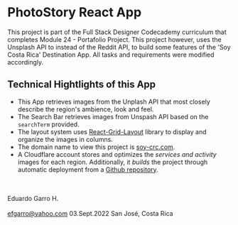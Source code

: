 # **PhotoStory React App**

This project is part of the Full Stack Designer Codecademy curriculum that completes Module 24 - Portafolio Project. This project however, uses the Unsplash API to instead of the Reddit API, to build some features of the 'Soy Costa Rica' Destination App. All tasks and requirements were modified accordingly.

## Technical Hightlights of this App

- This App retrieves images from the Unplash API that most closely describe the region's ambience, look and feel.
- The Search Bar retrieves images from Unspash API based on the `searchTerm` provided.
- The layout system uses [React-Grid-Layout](https://github.com/react-grid-layout/react-grid-layout) library to display and organize the images in columns.
- The domain name to view this project is [soy-crc.com](https://soy-crc.com).
- A Cloudflare account stores and optimizes the _services and activity_ images for each region. Additionally, it _builds_ the project through automatic deployment from a [Github repository](https://github.com/efgarro/10-FSP-24-PhotoStoryApp).

<br></br>
Eduardo Garro H.
<br></br>
efgarro@yahoo.com
03.Sept.2022
San José, Costa Rica
